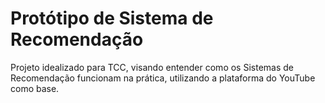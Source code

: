 # Protótipo de Sistema de Recomendação

Projeto idealizado para TCC, visando entender como os Sistemas de Recomendação funcionam na prática, utilizando a plataforma do YouTube como base.